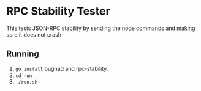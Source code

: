 # RPC Stability Tester
This tests JSON-RPC stability by sending the node commands and making sure it does not crash

## Running
 1. `go install` bugnad and rpc-stability.
 2. `cd run`
 3. `./run.sh`


